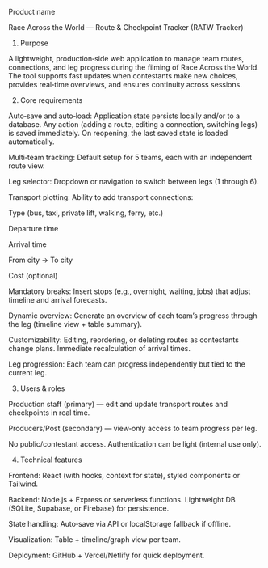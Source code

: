 Product name

Race Across the World — Route & Checkpoint Tracker (RATW Tracker)

1) Purpose

A lightweight, production‑side web application to manage team routes, connections, and leg progress during the filming of Race Across the World. The tool supports fast updates when contestants make new choices, provides real‑time overviews, and ensures continuity across sessions.

2) Core requirements

Auto‑save and auto‑load: Application state persists locally and/or to a database. Any action (adding a route, editing a connection, switching legs) is saved immediately. On reopening, the last saved state is loaded automatically.

Multi‑team tracking: Default setup for 5 teams, each with an independent route view.

Leg selector: Dropdown or navigation to switch between legs (1 through 6).

Transport plotting: Ability to add transport connections:

Type (bus, taxi, private lift, walking, ferry, etc.)

Departure time

Arrival time

From city → To city

Cost (optional)

Mandatory breaks: Insert stops (e.g., overnight, waiting, jobs) that adjust timeline and arrival forecasts.

Dynamic overview: Generate an overview of each team’s progress through the leg (timeline view + table summary).

Customizability: Editing, reordering, or deleting routes as contestants change plans. Immediate recalculation of arrival times.

Leg progression: Each team can progress independently but tied to the current leg.

3) Users & roles

Production staff (primary) — edit and update transport routes and checkpoints in real time.

Producers/Post (secondary) — view‑only access to team progress per leg.

No public/contestant access. Authentication can be light (internal use only).

4) Technical features

Frontend: React (with hooks, context for state), styled components or Tailwind.

Backend: Node.js + Express or serverless functions. Lightweight DB (SQLite, Supabase, or Firebase) for persistence.

State handling: Auto‑save via API or localStorage fallback if offline.

Visualization: Table + timeline/graph view per team.

Deployment: GitHub + Vercel/Netlify for quick deployment.
